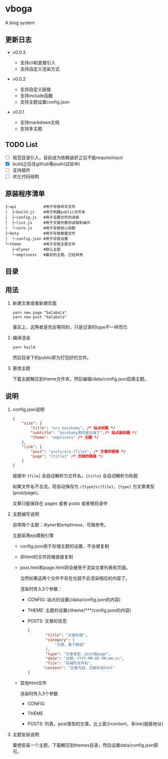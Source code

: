 # vboga
A blog system

## 更新日志

- v0.0.3
  - 支持cli和直接引入
  - 支持自定义渲染方式

- v0.0.2
  - 支持自定义链接
  - 支持include函数
  - 支持主题设置config.json

- v0.0.1
  - 支持markdown文档
  - 支持多主题


## TODO List

- [ ] 规范目录引入，目前成为依赖装好之后不能require/input
- [x] build之后往github等push(试验中)
- [ ] 支持插件
- [ ] 优化代码结构

## 原装程序清单

```
├─api            #用于存放命令文件
|  ├─build.js    #用于构建public文件夹
|  ├─config.js   #用于设置文件的读取
|  ├─list.js     #用于文章列表的读取和操作
|  └─core.js     #用于存放核心函数
├─data           #用于存放数据文件
│  └─config.json #用于存放设置
└─theme          #用于存放主题文件
   ├─dlyner      #默认主题
   └─emptiness   #最初的主题，已经弃用
```

## 目录


## 用法

1.   新建文章或者新建页面

     ```base
     yarn new page "balabala"
     yarn new post "balabala"
     ```

     事实上，这两者是完全等同的，只是记录的type不一样而已

2.   编译渲染

     ```bash
     yarn build
     ```

     然后目录下的public即为打包好的文件。

3.   更改主题

     下载主题解压到theme文件夹，然后编辑/data/config.json启用主题。

## 说明

1.   config.json说明

     ```json
     {
         "site": {
             "title": "orz bossbaby", /* 站点标题 */
             "subtitle": "bossbaby真的是太强了",/* 站点副标题 */
             "theme": "emptiness" /* 主题 */
         },
         "link": {
             "post": "posts/orz-{file}", /* 文章的链接 */
             "page": "{title}" /* 页面的链接 */
         }
     }
     ```

     链接中 `{file}` 会自动解析为文件名，`{title}` 会自动解析为标题

     如果文件名不合法，将自动保存为 `/{type}s/{file}`，`{type}` 为文章类型(post/page)。

     文章只能保存在 pages 或者 posts 或者根目录中

2.   主题编写说明

     自带两个主题：dlyner和emptiness，可做参考。

     主题采用ejs模板引擎

     -   config.json用于存储主题的设置，不会被复制

     -   非html的文件将被直接复制

     -   post.html和page.html将会被用于渲染文章列表和页面。

         当然如果这两个文件不存在也就不会渲染相应的内容了。

         渲染时传入3个参数：

         -   CONFIG: 站点的设置(/data/config.json的内容)

         -   THEME: 主题的设置(/theme/***/config.json的内容)

         -   POSTS: 文章的信息

             ```json
             {
                     "title": "文章标题",
                     "category": [
                         "分类，是个数组"
                     ],
                     "type": "文章类型，post或page",
                     "date": "日期，YYYY-MM-DD HH:mm:ss",
                     "file": "存储的文件名",
                 	"content": "文章内容，已解析成html"
             }
             ```

     -   其他html文件

         渲染时传入3个参数

         -   CONFIG

         -   THEME
         -   POSTS: 列表，post类型的文章。比上面少content，多link(链接地址)

3.   主题安装说明

     要想安装一个主题，下载解压到themes目录，然后设置data/config.json即可。